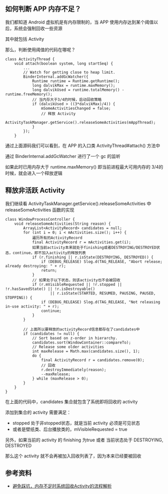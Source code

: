 
## 如何判断 APP 内存不足？

我们都知道 Android 虚拟机是有内存限制的，当 APP 使用内存达到某个阈值以后，系统会强制回收一些资源

其中就包括 Activity

那么，判断使用阈值的代码在哪呢？

```
class ActivityThread {
    void attach(boolean system, long startSeq) {
        ...
        // Watch for getting close to heap limit.
        BinderInternal.addGcWatcher({
            Runtime runtime = Runtime.getRuntime();
            long dalvikMax = runtime.maxMemory();
            long dalvikUsed = runtime.totalMemory() - runtime.freeMemory();
            // 当内存大于3/4的时候，启动回收策略
            if (dalvikUsed > ((3*dalvikMax)/4)) {
                mSomeActivitiesChanged = false;
                // 释放 Activity
                ActivityTaskManager.getService().releaseSomeActivities(mAppThread);
            }
        });
    }
```

通过上面源码我们可以看到，在 APP 的入口类 ActivityThread#attach() 方法中

通过 BinderInternal.addGcWatcher 进行了一个 gc 的监听

如果此时已用内存大于 runtime.maxMemory() 即当前进程最大可用内存的 3/4的时候，就会进入一个释放逻辑

## 释放非活跃 Activity

我们继续看 ActivityTaskManager.getService().releaseSomeActivities 中 releaseSomeActivities 函数的实现

```
class WindowProcessController {
    void releaseSomeActivities(String reason) {
        ArrayList<ActivityRecord> candidates = null;
        for (int i = 0; i < mActivities.size(); i++) {
            遍历所有的ActivityRecord
            final ActivityRecord r = mActivities.get(i);
            如果当前activity本来就处于finishing或者DESTROYING/DESTROYED状态，continue，即不加入activity的释放列表
            if (r.finishing || r.isState(DESTROYING, DESTROYED)) {
                if (DEBUG_RELEASE) Slog.d(TAG_RELEASE, "Abort release; already destroying: " + r);
                return;
            }
            // 如果处于以下状态，则该activity也不会被回收
            if (r.mVisibleRequested || !r.stopped || !r.hasSavedState() || !r.isDestroyable()
                    || r.isState(STARTED, RESUMED, PAUSING, PAUSED, STOPPING)) {
                if (DEBUG_RELEASE) Slog.d(TAG_RELEASE, "Not releasing in-use activity: " + r);
                continue;
            }
        }
        
        // 上面所以要释放的activityRecord信息都存在了candidates中
        if (candidates != null) {
            // Sort based on z-order in hierarchy.
            candidates.sort(WindowContainer::compareTo);
            // Release some older activities
            int maxRelease = Math.max(candidates.size(), 1);
            do {
                final ActivityRecord r = candidates.remove(0);
                // 回收
                r.destroyImmediately(reason);
                --maxRelease;
            } while (maxRelease > 0);
        }
    }
}
```

在上面的代码中，candidates 集合就包含了系统即将回收的 activity

添加到集合的 activity 需要满足：

- stopped 处于非stopped状态，就是当前 activity 必须是可见状态
- 或者是壁纸类、后台播放类的，mVisibleRequested = true

另外，如果当前的 activity 的 finishing 为true 或者 当前状态处于 DESTROYING, DESTROYED

那么这个 activity 就不会再被加入回收列表了，因为本来已经要被回收

## 参考资料

- [避免踩坑，内存不足时系统回收Activity的流程解析](https://juejin.cn/post/7162521119004557348)